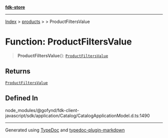 [**fdk-store**](../../../README.md)
***

[Index](../../../API.md) > [products](../../README.md) > [<internal>](../README.md) > ProductFiltersValue

# Function: ProductFiltersValue

> **ProductFiltersValue**(): [`ProductFiltersValue`](../type-aliases/type-alias.ProductFiltersValue.md)

## Returns

[`ProductFiltersValue`](../type-aliases/type-alias.ProductFiltersValue.md)

## Defined In

node\_modules/@gofynd/fdk-client-javascript/sdk/application/Catalog/CatalogApplicationModel.d.ts:1490

***
Generated using [TypeDoc](https://typedoc.org/) and [typedoc-plugin-markdown](https://www.npmjs.com/package/typedoc-plugin-markdown)
